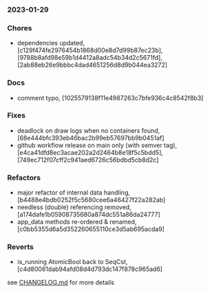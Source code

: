 ### 2023-01-29

### Chores
+ dependencies updated, [c129f474fe2976454b1868d00e8d7d99b87ec23b], [9788b8afd98e59b1d4412a8adc54b34d2c5671fd], [2ab88eb26e9bbbc4dad4651256d8d9b044ea3272]

### Docs
+ comment typo, [1025579138f11e4987263c7bfe936c4c8542f8b3]

### Fixes
+ deadlock on draw logs when no containers found, [68e444bfc393eb46bac2b99eb57697bb9b0451af]
+ github workflow release on main only (with semver tag), [e4ca41dfd8ec3acae202a2d2464b8e18f5c5bdd5], [749ec712f07cff2c941aed6726c56bdbd5cb8d2c]

### Refactors
+ major refactor of internal data handling, [b4488e4bdb0252f5c5680cee6a46427f22a282ab]
+ needless (double) referencing removed, [a174dafe1b05908735680a874dc551a86da24777]
+ app_data methods re-ordered & renamed, [c0bb5355d6a5d352260655110ce3d5ab695acda9]

### Reverts
+ is_running AtomicBool back to SeqCst, [c4d80061dab94afd08d4d793dc147f878c965ad6]


see <a href='https://github.com/mrjackwills/oxker/blob/main/CHANGELOG.md'>CHANGELOG.md</a> for more details
